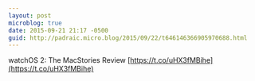 ```yaml
---
layout: post
microblog: true
date: 2015-09-21 21:17 -0500
guid: http://padraic.micro.blog/2015/09/22/t646146366905970688.html
---
```

watchOS 2: The MacStories Review [https://t.co/uHX3fMBihe](https://t.co/uHX3fMBihe)
